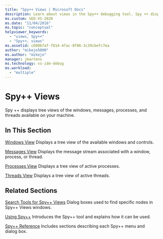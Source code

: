 ```yaml
---
title: "Spy++ Views | Microsoft Docs"
description: Learn about views in the Spy++ debugging tool. Spy ++ displays tree views of the windows, messages, processes, and threads available on your computer.
ms.custom: SEO-VS-2020
ms.date: "11/04/2016"
ms.topic: "conceptual"
helpviewer_keywords:
  - "views, Spy++"
  - "Spy++, views"
ms.assetid: c60867af-f814-4fac-8f06-3c39cbefc7ea
author: "mikejo5000"
ms.author: "mikejo"
manager: jmartens
ms.technology: vs-ide-debug
ms.workload:
  - "multiple"
---
```

# Spy++ Views
Spy ++ displays tree views of the windows, messages, processes, and threads available on your machine.

## In This Section
 [Windows View](../debugger/windows-view.md)
 Displays a tree view of the available windows and controls.

 [Messages View](../debugger/messages-view.md)
 Displays the message stream associated with a window, process, or thread.

 [Processes View](../debugger/processes-view.md)
 Displays a tree view of active processes.

 [Threads View](../debugger/threads-view.md)
 Displays a tree view of active threads.

## Related Sections
 [Search Tools for Spy++ Views](../debugger/search-tools-for-spy-increment-views.md)
 Dialog boxes used to find specific nodes in Spy++ Views windows.

 [Using Spy++](../debugger/using-spy-increment.md)
 Introduces the Spy++ tool and explains how it can be used.

 [Spy++ Reference](../debugger/spy-increment-reference.md)
 Includes sections describing each Spy++ menu and dialog box.